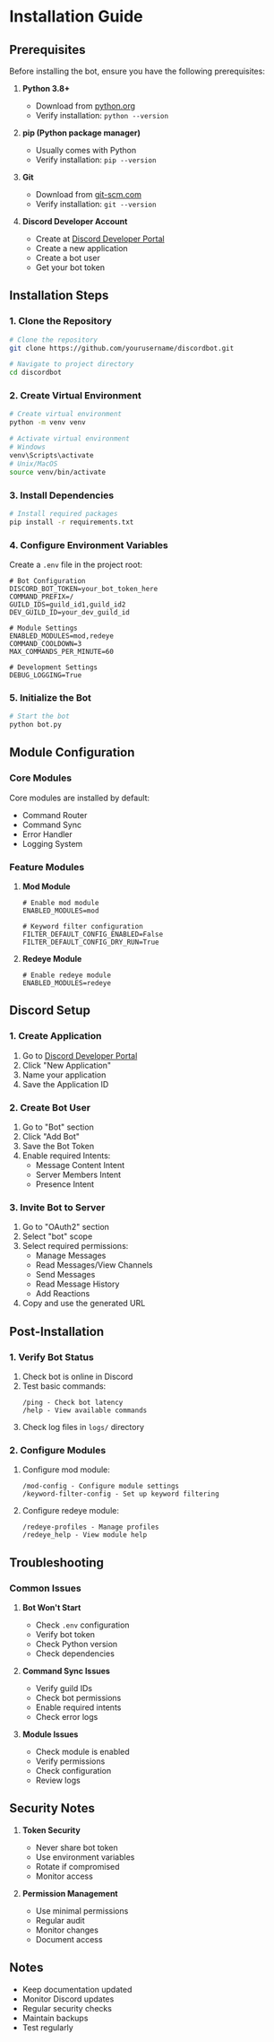# Installation Guide

## Prerequisites

Before installing the bot, ensure you have the following prerequisites:

1. **Python 3.8+**
   - Download from [python.org](https://python.org)
   - Verify installation: `python --version`

2. **pip (Python package manager)**
   - Usually comes with Python
   - Verify installation: `pip --version`

3. **Git**
   - Download from [git-scm.com](https://git-scm.com)
   - Verify installation: `git --version`

4. **Discord Developer Account**
   - Create at [Discord Developer Portal](https://discord.com/developers/applications)
   - Create a new application
   - Create a bot user
   - Get your bot token

## Installation Steps

### 1. Clone the Repository

```bash
# Clone the repository
git clone https://github.com/yourusername/discordbot.git

# Navigate to project directory
cd discordbot
```

### 2. Create Virtual Environment

```bash
# Create virtual environment
python -m venv venv

# Activate virtual environment
# Windows
venv\Scripts\activate
# Unix/MacOS
source venv/bin/activate
```

### 3. Install Dependencies

```bash
# Install required packages
pip install -r requirements.txt
```

### 4. Configure Environment Variables

Create a `.env` file in the project root:

```env
# Bot Configuration
DISCORD_BOT_TOKEN=your_bot_token_here
COMMAND_PREFIX=/
GUILD_IDS=guild_id1,guild_id2
DEV_GUILD_ID=your_dev_guild_id

# Module Settings
ENABLED_MODULES=mod,redeye
COMMAND_COOLDOWN=3
MAX_COMMANDS_PER_MINUTE=60

# Development Settings
DEBUG_LOGGING=True
```

### 5. Initialize the Bot

```bash
# Start the bot
python bot.py
```

## Module Configuration

### Core Modules
Core modules are installed by default:
- Command Router
- Command Sync
- Error Handler
- Logging System

### Feature Modules

1. **Mod Module**
   ```env
   # Enable mod module
   ENABLED_MODULES=mod

   # Keyword filter configuration
   FILTER_DEFAULT_CONFIG_ENABLED=False
   FILTER_DEFAULT_CONFIG_DRY_RUN=True
   ```

2. **Redeye Module**
   ```env
   # Enable redeye module
   ENABLED_MODULES=redeye
   ```

## Discord Setup

### 1. Create Application

1. Go to [Discord Developer Portal](https://discord.com/developers/applications)
2. Click "New Application"
3. Name your application
4. Save the Application ID

### 2. Create Bot User

1. Go to "Bot" section
2. Click "Add Bot"
3. Save the Bot Token
4. Enable required Intents:
   - Message Content Intent
   - Server Members Intent
   - Presence Intent

### 3. Invite Bot to Server

1. Go to "OAuth2" section
2. Select "bot" scope
3. Select required permissions:
   - Manage Messages
   - Read Messages/View Channels
   - Send Messages
   - Read Message History
   - Add Reactions
4. Copy and use the generated URL

## Post-Installation

### 1. Verify Bot Status

1. Check bot is online in Discord
2. Test basic commands:
   ```
   /ping - Check bot latency
   /help - View available commands
   ```
3. Check log files in `logs/` directory

### 2. Configure Modules

1. Configure mod module:
   ```
   /mod-config - Configure module settings
   /keyword-filter-config - Set up keyword filtering
   ```

2. Configure redeye module:
   ```
   /redeye-profiles - Manage profiles
   /redeye_help - View module help
   ```

## Troubleshooting

### Common Issues

1. **Bot Won't Start**
   - Check `.env` configuration
   - Verify bot token
   - Check Python version
   - Check dependencies

2. **Command Sync Issues**
   - Verify guild IDs
   - Check bot permissions
   - Enable required intents
   - Check error logs

3. **Module Issues**
   - Check module is enabled
   - Verify permissions
   - Check configuration
   - Review logs

## Security Notes

1. **Token Security**
   - Never share bot token
   - Use environment variables
   - Rotate if compromised
   - Monitor access

2. **Permission Management**
   - Use minimal permissions
   - Regular audit
   - Monitor changes
   - Document access

## Notes

- Keep documentation updated
- Monitor Discord updates
- Regular security checks
- Maintain backups
- Test regularly 
